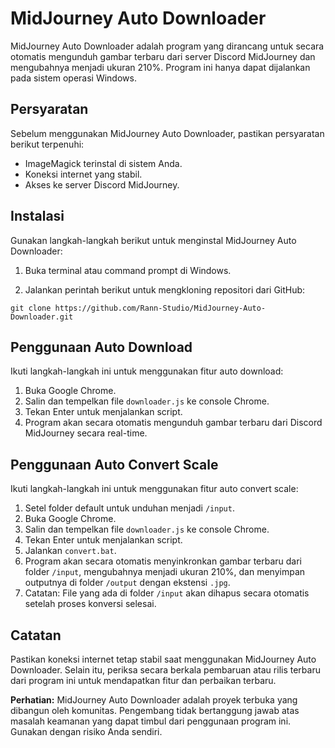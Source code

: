 # MidJourney Auto Downloader

MidJourney Auto Downloader adalah program yang dirancang untuk secara otomatis mengunduh gambar terbaru dari server Discord MidJourney dan mengubahnya menjadi ukuran 210%. Program ini hanya dapat dijalankan pada sistem operasi Windows.

## Persyaratan

Sebelum menggunakan MidJourney Auto Downloader, pastikan persyaratan berikut terpenuhi:

-   ImageMagick terinstal di sistem Anda.
-   Koneksi internet yang stabil.
-   Akses ke server Discord MidJourney.

## Instalasi

Gunakan langkah-langkah berikut untuk menginstal MidJourney Auto Downloader:

1.  Buka terminal atau command prompt di Windows.
    
2.  Jalankan perintah berikut untuk mengkloning repositori dari GitHub:
```shell
git clone https://github.com/Rann-Studio/MidJourney-Auto-Downloader.git
```

## Penggunaan Auto Download

Ikuti langkah-langkah ini untuk menggunakan fitur auto download:

1.  Buka Google Chrome.
2.  Salin dan tempelkan file `downloader.js` ke console Chrome.
3.  Tekan Enter untuk menjalankan script.
4.  Program akan secara otomatis mengunduh gambar terbaru dari Discord MidJourney secara real-time.

## Penggunaan Auto Convert Scale

Ikuti langkah-langkah ini untuk menggunakan fitur auto convert scale:

1.  Setel folder default untuk unduhan menjadi `/input`.
2.  Buka Google Chrome.
3.  Salin dan tempelkan file `downloader.js` ke console Chrome.
4.  Tekan Enter untuk menjalankan script.
5.  Jalankan `convert.bat`.
6.  Program akan secara otomatis menyinkronkan gambar terbaru dari folder `/input`, mengubahnya menjadi ukuran 210%, dan menyimpan outputnya di folder `/output` dengan ekstensi `.jpg`.
7.  Catatan: File yang ada di folder `/input` akan dihapus secara otomatis setelah proses konversi selesai.

## Catatan

Pastikan koneksi internet tetap stabil saat menggunakan MidJourney Auto Downloader. Selain itu, periksa secara berkala pembaruan atau rilis terbaru dari program ini untuk mendapatkan fitur dan perbaikan terbaru.

**Perhatian:** MidJourney Auto Downloader adalah proyek terbuka yang dibangun oleh komunitas. Pengembang tidak bertanggung jawab atas masalah keamanan yang dapat timbul dari penggunaan program ini. Gunakan dengan risiko Anda sendiri.
